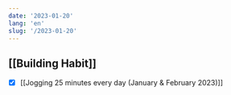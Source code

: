 ```yaml
---
date: '2023-01-20'
lang: 'en'
slug: '/2023-01-20'
---
```


## [[Building Habit]]

- [x] [[Jogging 25 minutes every day (January & February 2023)]]
